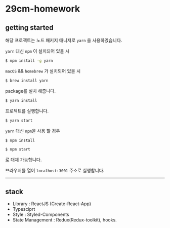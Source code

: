 # 29cm-homework

## getting started

해당 프로젝트는 노드 패키지 매니저로 `yarn` 을 사용하였습니다.

`yarn` 대신 `npm` 이 설치되어 있을 시

```sh
$ npm install -g yarn
```

`macOS` && `homebrew` 가 설치되어 있을 시

```sh
$ brew install yarn
```

package를 설치 해줍니다.

```sh
$ yarn install
```

프로젝트를 실행합니다.

```sh
$ yarn start
```

`yarn` 대신 `npm`을 사용 할 경우

```sh
$ npm install

$ npm start
```

로 대체 가능합니다.

브라우저를 열어 `localhost:3001` 주소로 실행합니다.

---

## stack

- Library : ReactJS (Create-React-App)
- Typesciprt
- Style : Styled-Components
- State Management : Redux(Redux-toolkit), hooks.
